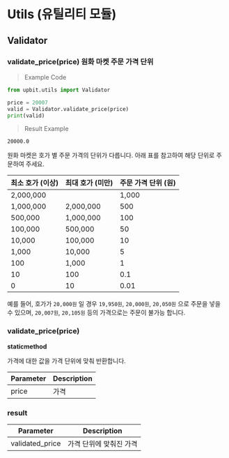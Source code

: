 # Utils (유틸리티 모듈)

## Validator

### validate_price(price) 원화 마켓 주문 가격 단위

> Example Code

```python
from upbit.utils import Validator

price = 20007
valid = Validator.validate_price(price)
print(valid)
```

> Result Example

```console
20000.0
```

원화 마켓은 호가 별 주문 가격의 단위가 다릅니다. 아래 표를 참고하여 해당 단위로 주문하여 주세요.


최소 호가 (이상) | 최대 호가 (미만) | 주문 가격 단위 (원)
--------------- | --------------- | ------------------
2,000,000       |                 | 1,000
1,000,000       | 2,000,000       | 500
500,000         | 1,000,000       | 100
100,000         | 500,000         | 50
10,000          | 100,000         | 10
1,000           | 10,000          | 5
100             | 1,000           | 1
10              | 100             | 0.1
0               | 10              | 0.01


예를 들어, 호가가 `20,000원` 일 경우 `19,950원`, `20,000원`, `20,050원` 으로 주문을 넣을 수 있으며,
`20,007원`, `20,105원` 등의 가격으로는 주문이 불가능 합니다.

### validate_price(price)
**staticmethod**

가격에 대한 값을 가격 단위에 맞춰 반환합니다.

Parameter  | Description
---------- | -----------
price      | 가격


### result

Parameter        | Description
---------------- | -----------
validated_price  | 가격 단위에 맞춰진 가격